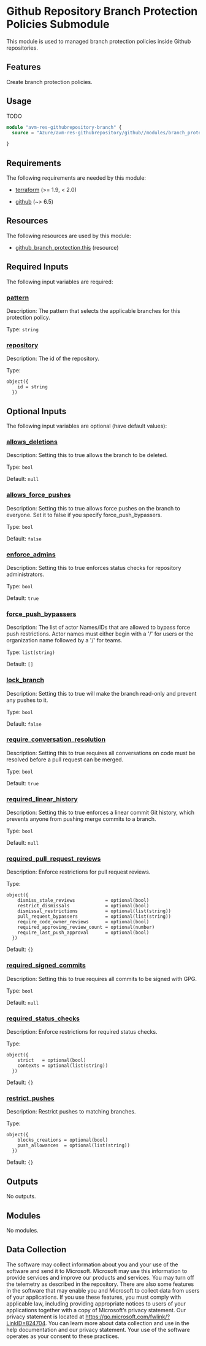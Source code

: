 <!-- BEGIN_TF_DOCS -->
# Github Repository Branch Protection Policies Submodule

This module is used to managed branch protection policies inside Github repositories.

## Features

Create branch protection policies.

## Usage

TODO

```terraform
module "avm-res-githubrepository-branch" {
  source = "Azure/avm-res-githubrepository/github//modules/branch_protection"

}
```

<!-- markdownlint-disable MD033 -->
## Requirements

The following requirements are needed by this module:

- <a name="requirement_terraform"></a> [terraform](#requirement\_terraform) (>= 1.9, < 2.0)

- <a name="requirement_github"></a> [github](#requirement\_github) (~> 6.5)

## Resources

The following resources are used by this module:

- [github_branch_protection.this](https://registry.terraform.io/providers/integrations/github/latest/docs/resources/branch_protection) (resource)

<!-- markdownlint-disable MD013 -->
## Required Inputs

The following input variables are required:

### <a name="input_pattern"></a> [pattern](#input\_pattern)

Description: The pattern that selects the applicable branches for this protection policy.

Type: `string`

### <a name="input_repository"></a> [repository](#input\_repository)

Description: The id of the repository.

Type:

```hcl
object({
    id = string
  })
```

## Optional Inputs

The following input variables are optional (have default values):

### <a name="input_allows_deletions"></a> [allows\_deletions](#input\_allows\_deletions)

Description: Setting this to true allows the branch to be deleted.

Type: `bool`

Default: `null`

### <a name="input_allows_force_pushes"></a> [allows\_force\_pushes](#input\_allows\_force\_pushes)

Description: Setting this to true allows force pushes on the branch to everyone. Set it to false if you specify force\_push\_bypassers.

Type: `bool`

Default: `false`

### <a name="input_enforce_admins"></a> [enforce\_admins](#input\_enforce\_admins)

Description: Setting this to true enforces status checks for repository administrators.

Type: `bool`

Default: `true`

### <a name="input_force_push_bypassers"></a> [force\_push\_bypassers](#input\_force\_push\_bypassers)

Description: The list of actor Names/IDs that are allowed to bypass force push restrictions. Actor names must either begin with a '/' for users or the organization name followed by a '/' for teams.

Type: `list(string)`

Default: `[]`

### <a name="input_lock_branch"></a> [lock\_branch](#input\_lock\_branch)

Description: Setting this to true will make the branch read-only and prevent any pushes to it.

Type: `bool`

Default: `false`

### <a name="input_require_conversation_resolution"></a> [require\_conversation\_resolution](#input\_require\_conversation\_resolution)

Description: Setting this to true requires all conversations on code must be resolved before a pull request can be merged.

Type: `bool`

Default: `true`

### <a name="input_required_linear_history"></a> [required\_linear\_history](#input\_required\_linear\_history)

Description: Setting this to true enforces a linear commit Git history, which prevents anyone from pushing merge commits to a branch.

Type: `bool`

Default: `null`

### <a name="input_required_pull_request_reviews"></a> [required\_pull\_request\_reviews](#input\_required\_pull\_request\_reviews)

Description: Enforce restrictions for pull request reviews.

Type:

```hcl
object({
    dismiss_stale_reviews           = optional(bool)
    restrict_dismissals             = optional(bool)
    dismissal_restrictions          = optional(list(string))
    pull_request_bypassers          = optional(list(string))
    require_code_owner_reviews      = optional(bool)
    required_approving_review_count = optional(number)
    require_last_push_approval      = optional(bool)
  })
```

Default: `{}`

### <a name="input_required_signed_commits"></a> [required\_signed\_commits](#input\_required\_signed\_commits)

Description: Setting this to true requires all commits to be signed with GPG.

Type: `bool`

Default: `null`

### <a name="input_required_status_checks"></a> [required\_status\_checks](#input\_required\_status\_checks)

Description: Enforce restrictions for required status checks.

Type:

```hcl
object({
    strict   = optional(bool)
    contexts = optional(list(string))
  })
```

Default: `{}`

### <a name="input_restrict_pushes"></a> [restrict\_pushes](#input\_restrict\_pushes)

Description: Restrict pushes to matching branches.

Type:

```hcl
object({
    blocks_creations = optional(bool)
    push_allowances  = optional(list(string))
  })
```

Default: `{}`

## Outputs

No outputs.

## Modules

No modules.

<!-- markdownlint-disable-next-line MD041 -->
## Data Collection

The software may collect information about you and your use of the software and send it to Microsoft. Microsoft may use this information to provide services and improve our products and services. You may turn off the telemetry as described in the repository. There are also some features in the software that may enable you and Microsoft to collect data from users of your applications. If you use these features, you must comply with applicable law, including providing appropriate notices to users of your applications together with a copy of Microsoft’s privacy statement. Our privacy statement is located at <https://go.microsoft.com/fwlink/?LinkID=824704>. You can learn more about data collection and use in the help documentation and our privacy statement. Your use of the software operates as your consent to these practices.
<!-- END_TF_DOCS -->